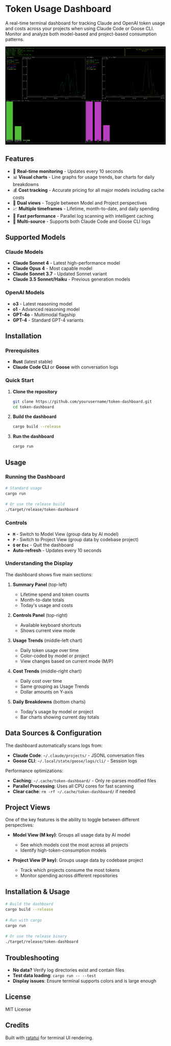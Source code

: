 # Token Usage Dashboard

A real-time terminal dashboard for tracking Claude and OpenAI token usage and costs across your projects when using Claude Code or Goose CLI. Monitor and analyze both model-based and project-based consumption patterns.

![Dashboard Screenshot](screenshot.png)

## Features

- 🔄 **Real-time monitoring** - Updates every 10 seconds
- 📊 **Visual charts** - Line graphs for usage trends, bar charts for daily breakdowns
- 💰 **Cost tracking** - Accurate pricing for all major models including cache costs
- 🎯 **Dual views** - Toggle between Model and Project perspectives
- 📈 **Multiple timeframes** - Lifetime, month-to-date, and daily spending
- 🚀 **Fast performance** - Parallel log scanning with intelligent caching
- 🔧 **Multi-source** - Supports both Claude Code and Goose CLI logs

## Supported Models

### Claude Models
- **Claude Sonnet 4** - Latest high-performance model
- **Claude Opus 4** - Most capable model
- **Claude Sonnet 3.7** - Updated Sonnet variant
- **Claude 3.5 Sonnet/Haiku** - Previous generation models

### OpenAI Models  
- **o3** - Latest reasoning model
- **o1** - Advanced reasoning model
- **GPT-4o** - Multimodal flagship
- **GPT-4** - Standard GPT-4 variants

## Installation

### Prerequisites
- **Rust** (latest stable)
- **Claude Code CLI** or **Goose** with conversation logs

### Quick Start

1. **Clone the repository**
   ```bash
   git clone https://github.com/yourusername/token-dashboard.git
   cd token-dashboard
   ```

2. **Build the dashboard**
   ```bash
   cargo build --release
   ```

3. **Run the dashboard**
   ```bash
   cargo run
   ```

## Usage

### Running the Dashboard
```bash
# Standard usage
cargo run

# Or use the release build
./target/release/token-dashboard
```

### Controls
- **`M`** - Switch to Model View (group data by AI model)
- **`P`** - Switch to Project View (group data by codebase project)
- **`Q` or `Esc`** - Quit the dashboard
- **Auto-refresh** - Updates every 10 seconds

### Understanding the Display

The dashboard shows five main sections:

1. **Summary Panel** (top-left)
   - Lifetime spend and token counts
   - Month-to-date totals
   - Today's usage and costs

2. **Controls Panel** (top-right)
   - Available keyboard shortcuts
   - Shows current view mode

3. **Usage Trends** (middle-left chart)
   - Daily token usage over time
   - Color-coded by model or project
   - View changes based on current mode (M/P)

4. **Cost Trends** (middle-right chart)  
   - Daily cost over time
   - Same grouping as Usage Trends
   - Dollar amounts on Y-axis

5. **Daily Breakdowns** (bottom charts)
   - Today's usage by model or project
   - Bar charts showing current day totals

## Data Sources & Configuration

The dashboard automatically scans logs from:

- **Claude Code**: `~/.claude/projects/` - JSONL conversation files
- **Goose CLI**: `~/.local/state/goose/logs/cli/` - Session logs

Performance optimizations:
- **Caching**: `~/.cache/token-dashboard/` - Only re-parses modified files
- **Parallel Processing**: Uses all CPU cores for fast scanning
- **Clear cache**: `rm -rf ~/.cache/token-dashboard/` if needed

## Project Views

One of the key features is the ability to toggle between different perspectives:

- **Model View (M key)**: Groups all usage data by AI model
  - See which models cost the most across all projects
  - Identify high-token-consumption models

- **Project View (P key)**: Groups usage data by codebase project
  - Track which projects consume the most tokens
  - Monitor spending across different repositories

## Installation & Usage

```bash
# Build the dashboard
cargo build --release

# Run with cargo
cargo run

# Or use the release binary
./target/release/token-dashboard
```

## Troubleshooting

- **No data?** Verify log directories exist and contain files
- **Test data loading**: `cargo run -- --test`
- **Display issues**: Ensure terminal supports colors and is large enough

## License

MIT License

## Credits

Built with [ratatui](https://github.com/ratatui-org/ratatui) for terminal UI rendering.
